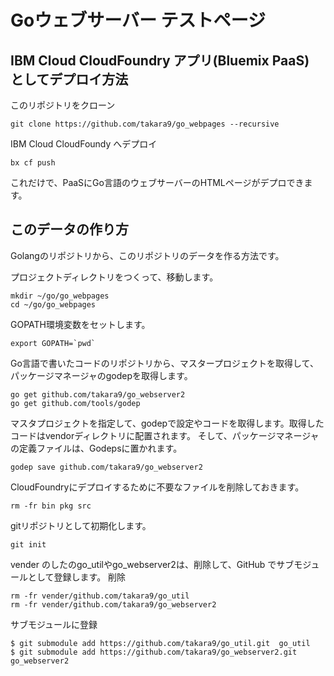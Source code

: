 # Goウェブサーバー テストページ


## IBM Cloud CloudFoundry アプリ(Bluemix PaaS) としてデプロイ方法

このリポジトリをクローン

~~~
git clone https://github.com/takara9/go_webpages --recursive
~~~

IBM Cloud CloudFoundy へデプロイ

~~~
bx cf push
~~~

これだけで、PaaSにGo言語のウェブサーバーのHTMLページがデプロできます。




## このデータの作り方

Golangのリポジトリから、このリポジトリのデータを作る方法です。

プロジェクトディレクトリをつくって、移動します。

~~~
mkdir ~/go/go_webpages
cd ~/go/go_webpages
~~~

GOPATH環境変数をセットします。 

~~~
export GOPATH=`pwd`
~~~

Go言語で書いたコードのリポジトリから、マスタープロジェクトを取得して、パッケージマネージャのgodepを取得します。

~~~
go get github.com/takara9/go_webserver2
go get github.com/tools/godep
~~~

マスタプロジェクトを指定して、godepで設定やコードを取得します。取得したコードはvendorディレクトリに配置されます。
そして、パッケージマネージャの定義ファイルは、Godepsに置かれます。

~~~
godep save github.com/takara9/go_webserver2
~~~

CloudFoundryにデプロイするために不要なファイルを削除しておきます。

~~~
rm -fr bin pkg src
~~~

gitリポジトリとして初期化します。

~~~
git init
~~~

vender のしたのgo_utilやgo_webserver2は、削除して、GitHub でサブモジュールとして登録します。
削除

~~~
rm -fr vender/github.com/takara9/go_util
rm -fr vender/github.com/takara9/go_webserver2
~~~
サブモジュールに登録

~~~
$ git submodule add https://github.com/takara9/go_util.git  go_util
$ git submodule add https://github.com/takara9/go_webserver2.git  go_webserver2
~~~

